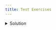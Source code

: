 ```yaml
---
title: Test Exercises
--- 
```



<details><summary>Solution</summary>
`code in here?`

- List
- in
-there 
</details>
